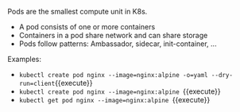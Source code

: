 Pods are the smallest compute unit in K8s. 
* A pod consists of one or more containers
* Containers in a pod share network and can share storage
* Pods follow patterns: Ambassador, sidecar, init-container, ...

Examples:
* `kubectl create pod nginx --image=nginx:alpine -o=yaml --dry-run=client`{{execute}}
* `kubectl create pod nginx --image=nginx:alpine `{{execute}}
* `kubectl get pod nginx --image=nginx:alpine `{{execute}}
